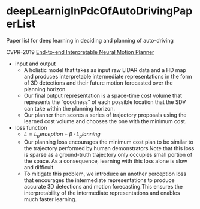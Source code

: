 # deepLearnigInPdcOfAutoDrivingPaperList
Paper list for deep learning in deciding and planning of auto-driving

CVPR-2019
[End-to-end Interpretable Neural Motion Planner](http://www.cs.toronto.edu/~wenjie/papers/cvpr19/nmp.pdf)
 - input and output
   - A holistic model that takes as input raw LIDAR data and a HD map and produces interpretable intermediate representations in the form of 3D detections and their future motion forecasted over the planning horizon. 
   - Our final output representation is a space-time cost volume that represents the “goodness” of each possible location that the SDV can take within the planning horizon. 
   - Our planner then scores a series of trajectory proposals using the learned cost volume and chooses the one with the minimum cost.
- loss function
  - $L = L_perception + β·L_planning$
  - Our planning loss encourages the minimum cost plan to be similar to the trajectory performed by human demonstrators.Note that this loss is sparse as a ground-truth trajectory only occupies small portion of the space. As a consequence, learning with this loss alone is slow and difficult.
  - To mitigate this problem, we introduce an another perception loss that encourages the intermediate representations
to produce accurate 3D detections and motion forecasting.This ensures the interpretability of the intermediate representations and enables much faster learning.
